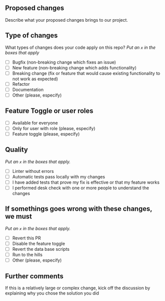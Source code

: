 ## Proposed changes

Describe what your proposed changes brings to our project.

## Type of changes

What types of changes does your code apply on this repo?
_Put an `x` in the boxes that apply_

- [ ] Bugfix (non-breaking change which fixes an issue)
- [ ] New feature (non-breaking change which adds functionality)
- [ ] Breaking change (fix or feature that would cause existing functionality to not work as expected)
- [ ] Refactor
- [ ] Documentation
- [ ] Other (please, especify)

## Feature Toggle or user roles

- [ ] Available for everyone
- [ ] Only for user with role (please, especify)
- [ ] Feature toggle (please, especify)

## Quality

_Put an `x` in the boxes that apply._

- [ ] Linter without errors
- [ ] Automatic tests pass locally with my changes
- [ ] I have added tests that prove my fix is effective or that my feature works
- [ ] I performed desk check with one or more people to understand the changes

## If somethings goes wrong with these changes, we must

_Put an `x` in the boxes that apply._

- [ ] Revert this PR
- [ ] Disable the feature toggle
- [ ] Revert the data base scripts
- [ ] Run to the hills
- [ ] Other (please, especify)

## Further comments

If this is a relatively large or complex change, kick off the discussion by explaining why you chose the solution you did
